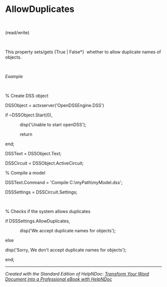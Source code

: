 # AllowDuplicates

&nbsp;

(read/write)

&nbsp;

This property sets/gets {True \| False\*}&nbsp; whether to allow duplicate names of objects.

&nbsp;

*Example*

&nbsp;

% Create DSS object

DSSObject = actxserver('OpenDSSEngine.DSS')

if ~DSSObject.Start(0),

&nbsp; &nbsp; &nbsp; &nbsp; &nbsp; &nbsp; disp('Unable to start openDSS');

&nbsp; &nbsp; &nbsp; &nbsp; &nbsp; &nbsp; return

end;

DSSText = DSSObject.Text;

DSSCircuit = DSSObject.ActiveCircuit;

% Compile a model &nbsp; &nbsp;

DSSText.Command = 'Compile C:\\myPath\\myModel.dss';

DSSSettings = DSSCircuit.Settings;

&nbsp;

% Checks if the system allows duplicates

if DSSSettings.AllowDuplicates,

&nbsp; &nbsp; &nbsp; &nbsp; &nbsp; &nbsp; disp('We accept duplicate names for objects');

else

disp('Sorry, We don't accept duplicate names for objects');

end;

***
_Created with the Standard Edition of HelpNDoc: [Transform Your Word Document into a Professional eBook with HelpNDoc](<https://www.helpndoc.com/step-by-step-guides/how-to-convert-a-word-docx-file-to-an-epub-or-kindle-ebook/>)_

